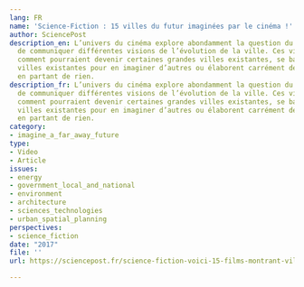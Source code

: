 ```yaml
---
lang: FR
name: 'Science-Fiction : 15 villes du futur imaginées par le cinéma !'
author: SciencePost
description_en: L’univers du cinéma explore abondamment la question du futur et permet
  de communiquer différentes visions de l’évolution de la ville. Ces visions imaginent
  comment pourraient devenir certaines grandes villes existantes, se basent sur des
  villes existantes pour en imaginer d’autres ou élaborent carrément des villes entières
  en partant de rien.
description_fr: L’univers du cinéma explore abondamment la question du futur et permet
  de communiquer différentes visions de l’évolution de la ville. Ces visions imaginent
  comment pourraient devenir certaines grandes villes existantes, se basent sur des
  villes existantes pour en imaginer d’autres ou élaborent carrément des villes entières
  en partant de rien.
category:
- imagine_a_far_away_future
type:
- Video
- Article
issues:
- energy
- government_local_and_national
- environment
- architecture
- sciences_technologies
- urban_spatial_planning
perspectives:
- science_fiction
date: "2017"
file: ''
url: https://sciencepost.fr/science-fiction-voici-15-films-montrant-villes-futuristes/

---
```

